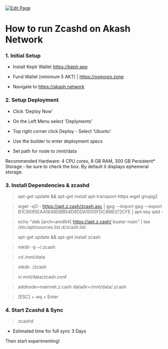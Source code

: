 <a href="https://github.com/henryquincy/zechub/edit/main/site/guides/How_to_run_zcashd_on_Akash_Network.md" target="_blank">
  <img src="https://img.shields.io/badge/Edit-blue" alt="Edit Page"/>
</a>

# How to run Zcashd on Akash Network 

### 1. Initial Setup 

- Install Keplr Wallet https://keplr.app

- Fund Wallet (minimum 5 AKT) | https://osmosis.zone 

- Navigate to https://akash.network 


### 2. Setup Deployment

- Click 'Deploy Now'

- On the Left Menu select 'Deplyments'

- Top right corner click Deploy - Select 'Ubuntu'

- Use the builder to enter deployment specs

- Set path for node to /mnt/data

Recommended Hardware: 4 CPU cores, 8 GB RAM, 300 GB Persistent* Storage - be sure to check the box. By default it displays ephemeral storage. 



### 3. Install Dependencies & zcashd 

> apt-get update && apt-get install apt-transport-https wget gnupg2

> wget -qO - https://apt.z.cash/zcash.asc | gpg --import
> gpg --export B1C9095EAA1848DBB54D9DDA1D05FDC66B372CFE | apt-key add -

> echo "deb [arch=amd64] https://apt.z.cash/ buster main" | tee /etc/apt/sources.list.d/zcash.list

> apt-get update && apt-get install zcash

> mkdir -p ~/.zcash

> cd /mnt/data 

> mkdir ./zcash

> vi mnt/data/zcash.conf

>  addnode=mainnet.z.cash
   datadir=/mnt/data/.zcash

> [ESC] + wq + Enter


### 4. Start Zcashd & Sync

> zcashd

- Estimated time for full sync 3 Days


Then start experimenting! 
